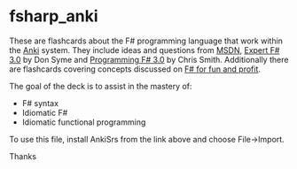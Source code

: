 fsharp_anki
===========

These are flashcards about the F# programming language that work within 
the [Anki](http://ankisrs.net/) system. They include ideas and questions from
[MSDN](http://msdn.microsoft.com/library/vstudio/ff730280.aspx), 
[Expert F# 3.0](http://www.amazon.com/Expert-F-3-0-Don-Syme/dp/1430246502/ref=sr_1_1?s=books&ie=UTF8&qid=1383850815&sr=1-1&keywords=expert+f+3.0_)
by Don Syme and [Programming F# 3.0](http://www.amazon.com/Programming-F-3-0-Chris-Smith/dp/1449320295/ref=sr_1_1?ie=UTF8&qid=1383850704&sr=8-1&keywords=f%23+3.0) by Chris Smith. Additionally there are flashcards covering concepts discussed
on [F# for fun and profit](http://fsharpforfunandprofit.com/). 

The goal of the deck is to assist in the mastery of: 
* F# syntax
* Idiomatic F#
* Idiomatic functional programming

To use this file, install AnkiSrs from the link above and choose File->Import. 

Thanks
